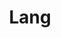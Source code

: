 ---
title: "Lang"
permalink: /langs/
layout: tags
entries_layout: grid
author_porfile: true
#sidebar_main: true
---